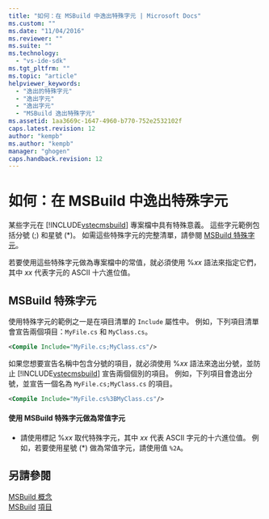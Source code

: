 ```yaml
---
title: "如何：在 MSBuild 中逸出特殊字元 | Microsoft Docs"
ms.custom: ""
ms.date: "11/04/2016"
ms.reviewer: ""
ms.suite: ""
ms.technology: 
  - "vs-ide-sdk"
ms.tgt_pltfrm: ""
ms.topic: "article"
helpviewer_keywords: 
  - "逸出的特殊字元"
  - "逸出字元"
  - "逸出字元"
  - "MSBuild 逸出特殊字元"
ms.assetid: 1aa3669c-1647-4960-b770-752e2532102f
caps.latest.revision: 12
author: "kempb"
ms.author: "kempb"
manager: "ghogen"
caps.handback.revision: 12
---
```

# <a name="how-to-escape-special-characters-in-msbuild"></a>如何：在 MSBuild 中逸出特殊字元
某些字元在 [!INCLUDE[vstecmsbuild](../extensibility/internals/includes/vstecmsbuild_md.md)] 專案檔中具有特殊意義。 這些字元範例包括分號 (;) 和星號 (*)。 如需這些特殊字元的完整清單，請參閱 [MSBuild 特殊字元](../msbuild/msbuild-special-characters.md)。  
  
 若要使用這些特殊字元做為專案檔中的常值，就必須使用 %*xx* 語法來指定它們，其中 *xx* 代表字元的 ASCII 十六進位值。  
  
## <a name="msbuild-special-characters"></a>MSBuild 特殊字元  
 使用特殊字元的範例之一是在項目清單的 `Include` 屬性中。 例如，下列項目清單會宣告兩個項目：`MyFile.cs` 和 `MyClass.cs`。  
  
```xml  
<Compile Include="MyFile.cs;MyClass.cs"/>  
```  
  
 如果您想要宣告名稱中包含分號的項目，就必須使用 %*xx* 語法來逸出分號，並防止 [!INCLUDE[vstecmsbuild](../extensibility/internals/includes/vstecmsbuild_md.md)] 宣告兩個個別的項目。 例如，下列項目會逸出分號，並宣告一個名為 `MyFile.cs;MyClass.cs` 的項目。  
  
```xml  
<Compile Include="MyFile.cs%3BMyClass.cs"/>  
```  
  
#### <a name="to-use-an-msbuild-special-character-as-a-literal-character"></a>使用 MSBuild 特殊字元做為常值字元  
  
-   請使用標記 %*xx* 取代特殊字元，其中 *xx* 代表 ASCII 字元的十六進位值。 例如，若要使用星號 (*) 做為常值字元，請使用值 `%2A`。  
  
## <a name="see-also"></a>另請參閱  
 [MSBuild 概念](../msbuild/msbuild-concepts.md)   
 [MSBuild](../msbuild/msbuild.md)
 [項目](../msbuild/msbuild-items.md)


<!--HONumber=Feb17_HO4-->


